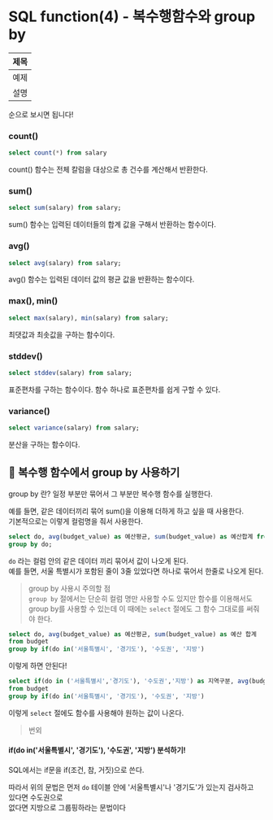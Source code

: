 # SQL function(4) - 복수행함수와 group by

|제목|
|-|
|예제|
|설명|

순으로 보시면 됩니다!  

### count()
```sql
select count(*) from salary
```

count() 함수는 전체 칼럼을 대상으로 총 건수를 계산해서 반환한다.

### sum()
```sql
select sum(salary) from salary;
```

sum() 함수는 입력된 데이터들의 합계 값을 구해서 반환하는 함수이다.

### avg()
```sql
select avg(salary) from salary;
```
avg() 함수는 입력된 데이터 값의 평균 값을 반환하는 함수이다.

### max(), min()
```sql
select max(salary), min(salary) from salary;
```
최댓값과 최솟값을 구하는 함수이다.

### stddev()
```sql
select stddev(salary) from salary;
```
표준편차를 구하는 함수이다. 함수 하나로 표준편차를 쉽게 구할 수 있다.

### variance()
```sql
select variance(salary) from salary;
```
분산을 구하는 함수이다.

## 📑 복수행 함수에서 group by 사용하기

group by 란? 일정 부분만 묶어서 그 부분만 복수행 함수를 실행한다.

예를 들면, 같은 데이터끼리 묶어 sum()을 이용해 더하게 하고 싶을 때 사용한다.  
기본적으로는 이렇게 컬럼명을 줘서 사용한다.

```sql
select do, avg(budget_value) as 예산평균, sum(budget_value) as 예산합계 from class.budget 
group by do;
```

`do` 라는 컬럼 안의 같은 데이터 끼리 묶어서 값이 나오게 된다.  
예를 들면, 서울 특별시가 포함된 줄이 3줄 있었다면 하나로 묶어서 한줄로 나오게 된다.

> group by 사용시 주의할 점  
`group by` 절에서는 단순히 컬럼 명만 사용할 수도 있지만 함수를 이용해서도 group by를 사용할 수 있는데 이 때에는 `select` 절에도 그 함수 그대로를 써줘야 한다.

```sql
select do, avg(budget_value) as 예산평균, sum(budget_value) as 예산 합계
from budget
group by if(do in('서울특별시', '경기도'), '수도권', '지방')
```

이렇게 하면 안된다! 

```sql
select if(do in ('서울특별시','경기도'), '수도권','지방') as 지역구분, avg(budget_value) as 예산평균, sum(budget_value) as 예산 합계
from budget
group by if(do in('서울특별시', '경기도'), '수도권', '지방')
```

이렇게 `select` 절에도 함수를 사용해야 원하는 값이 나온다.

> 번외 
#### if(do in('서울특별시', '경기도'), '수도권', '지방') 분석하기!

SQL에서는 if문을 if(조건, 참, 거짓)으로 쓴다.

따라서 위의 문법은 먼저 `do` 테이블 안에 '서울특별시'나 '경기도'가 있는지 검사하고  
있다면 수도권으로  
없다면 지방으로 그룹핑하라는 문법이다



